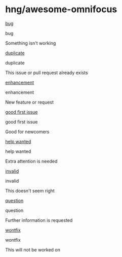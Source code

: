# hng/awesome-omnifocus

 [bug](https://github.com/hng/awesome-omnifocus/labels/bug)

 bug

Something isn't working

 [duplicate](https://github.com/hng/awesome-omnifocus/labels/duplicate)

 duplicate

This issue or pull request already exists

 [enhancement](https://github.com/hng/awesome-omnifocus/labels/enhancement)

 enhancement

New feature or request

 [good first issue](https://github.com/hng/awesome-omnifocus/labels/good%20first%20issue)

 good first issue

Good for newcomers

 [help wanted](https://github.com/hng/awesome-omnifocus/labels/help%20wanted)

 help wanted

Extra attention is needed

 [invalid](https://github.com/hng/awesome-omnifocus/labels/invalid)

 invalid

This doesn't seem right

 [question](https://github.com/hng/awesome-omnifocus/labels/question)

 question

Further information is requested

 [wontfix](https://github.com/hng/awesome-omnifocus/labels/wontfix)

 wontfix

This will not be worked on

